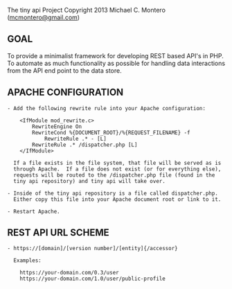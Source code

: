 The tiny api Project
Copyright 2013 Michael C. Montero (mcmontero@gmail.com)

GOAL
----

To provide a minimalist framework for developing REST based API's in PHP.  To
automate as much functionality as possible for handling data interactions from
the API end point to the data store.

APACHE CONFIGURATION
--------------------
    - Add the following rewrite rule into your Apache configuration:

        <IfModule mod_rewrite.c>
            RewriteEngine On
            RewriteCond %{DOCUMENT_ROOT}/%{REQUEST_FILENAME} -f
                RewriteRule .* - [L]
            RewriteRule .* /dispatcher.php [L]
        </IfModule>

      If a file exists in the file system, that file will be served as is
      through Apache.  If a file does not exist (or for everything else),
      requests will be routed to the /dispatcher.php file (found in the
      tiny api repository) and tiny api will take over.

    - Inside of the tiny api repository is a file called dispatcher.php.
      Either copy this file into your Apache document root or link to it.

    - Restart Apache.

REST API URL SCHEME
-------------------
    - https://[domain]/[version number]/[entity]{/accessor}

      Examples:

        https://your-domain.com/0.3/user
        https://your-domain.com/1.0/user/public-profile
